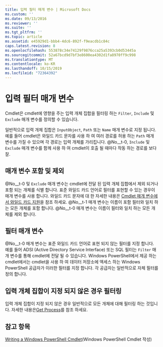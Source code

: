 ```yaml
---
title: 입력 필터 매개 변수 | Microsoft Docs
ms.custom: ''
ms.date: 09/13/2016
ms.reviewer: ''
ms.suite: ''
ms.tgt_pltfrm: ''
ms.topic: article
ms.assetid: e45929d1-bbb4-4dc6-892f-f9eacdb1c84c
caps.latest.revision: 8
ms.openlocfilehash: 553878c34e74129f9876cca25a5393cb0d53445a
ms.sourcegitcommit: 52a67bcd9d7bf3e8600ea4302d1fa8970ff9c998
ms.translationtype: MT
ms.contentlocale: ko-KR
ms.lasthandoff: 10/15/2019
ms.locfileid: "72364392"
---
```

# <a name="input-filter-parameters"></a>입력 필터 매개 변수

Cmdlet은 cmdlet에 영향을 주는 입력 개체 집합을 필터링 하는 `Filter`, `Include` 및 `Exclude` 매개 변수를 정의할 수 있습니다.

일반적으로 입력 개체 집합은 `InputObject`, `Path` 또는 `Name` 매개 변수로 지정 됩니다. 예를 들어 cmdlet은 와일드 카드 문자를 사용 하 여 여러 경로를 허용 하는 `Path` 매개 변수를 가질 수 있으며 각 경로는 입력 개체를 가리킵니다. @No__t-0, `Include` 및 `Exclude` 매개 변수를 함께 사용 하 여 cmdlet이 호출 될 때마다 작동 하는 경로를 보다 잘.

## <a name="include-and-exclude-parameters"></a>매개 변수 포함 및 제외

@No__t-0 및 `Exclude` 매개 변수는 cmdlet에 전달 된 입력 개체 집합에서 제외 되거나 포함 되는 개체를 식별 합니다. 표준 와일드 카드 언어로 필터를 표현할 수 있는 경우이 매개 변수를 사용 합니다. 와일드 카드 문자에 대 한 자세한 내용은 [Cmdlet 매개 변수에서 와일드 카드 지원](./supporting-wildcard-characters-in-cmdlet-parameters.md)을 참조 하세요. @No__t-1 매개 변수는 이름이 포함 필터와 일치 하는 모든 개체를 포함 합니다. @No__t-0 매개 변수는 이름이 필터와 일치 하는 모든 개체를 제외 합니다.

## <a name="filter-parameter"></a>필터 매개 변수

@No__t-0 매개 변수는 표준 와일드 카드 언어로 표현 되지 않는 필터를 지정 합니다. 예를 들어 ADSI (Active Directory Service Interface) 또는 SQL 필터는 `Filter` 매개 변수를 통해 cmdlet에 전달 될 수 있습니다. Windows PowerShell에서 제공 하는 cmdlet에서는 cmdlet을 사용 하 여 데이터 저장소에 액세스 하는 Windows PowerShell 공급자가 이러한 필터를 지정 합니다. 각 공급자는 일반적으로 자체 필터를 정의 합니다.

## <a name="filtering-if-no-set-of-input-objects-is-specified"></a>입력 개체 집합이 지정 되지 않은 경우 필터링

입력 개체 집합이 지정 되지 않은 경우 일반적으로 모든 개체에 대해 필터링 하는 것입니다. 자세한 내용은[Get Process](/powershell/module/Microsoft.PowerShell.Management/Get-Process)를 참조 하세요.

## <a name="see-also"></a>참고 항목

[Writing a Windows PowerShell Cmdlet](./writing-a-windows-powershell-cmdlet.md)(Windows PowerShell Cmdlet 작성)